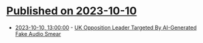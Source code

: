 # [Published on 2023-10-10](index.md)

* [2023-10-10, 13:00:00](https://politics.slashdot.org/story/23/10/09/2316258/uk-opposition-leader-targeted-by-ai-generated-fake-audio-smear?utm_source=rss1.0mainlinkanon&utm_medium=feed) - [UK Opposition Leader Targeted By AI-Generated Fake Audio Smear](https://politics.slashdot.org/story/23/10/09/2316258/uk-opposition-leader-targeted-by-ai-generated-fake-audio-smear?utm_source=rss1.0mainlinkanon&utm_medium=feed)
